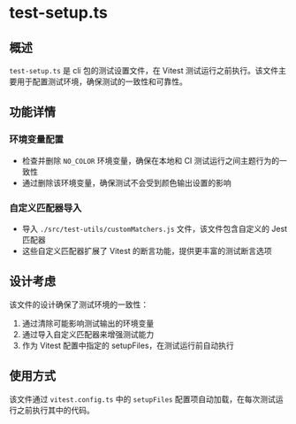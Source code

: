 # test-setup.ts

## 概述

`test-setup.ts` 是 cli 包的测试设置文件，在 Vitest 测试运行之前执行。该文件主要用于配置测试环境，确保测试的一致性和可靠性。

## 功能详情

### 环境变量配置
- 检查并删除 `NO_COLOR` 环境变量，确保在本地和 CI 测试运行之间主题行为的一致性
- 通过删除该环境变量，确保测试不会受到颜色输出设置的影响

### 自定义匹配器导入
- 导入 `./src/test-utils/customMatchers.js` 文件，该文件包含自定义的 Jest 匹配器
- 这些自定义匹配器扩展了 Vitest 的断言功能，提供更丰富的测试断言选项

## 设计考虑

该文件的设计确保了测试环境的一致性：
1. 通过清除可能影响测试输出的环境变量
2. 通过导入自定义匹配器来增强测试能力
3. 作为 Vitest 配置中指定的 setupFiles，在测试运行前自动执行

## 使用方式

该文件通过 `vitest.config.ts` 中的 `setupFiles` 配置项自动加载，在每次测试运行之前执行其中的代码。